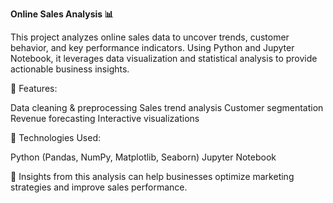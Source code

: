 **Online Sales Analysis 📊**

This project analyzes online sales data to uncover trends, customer behavior, and key performance indicators. Using Python and Jupyter Notebook, it leverages data visualization and statistical analysis to provide actionable business insights.

🔹 Features:

Data cleaning & preprocessing
Sales trend analysis
Customer segmentation
Revenue forecasting
Interactive visualizations

🔹 Technologies Used:

Python (Pandas, NumPy, Matplotlib, Seaborn)
Jupyter Notebook

📌 Insights from this analysis can help businesses optimize marketing strategies and improve sales performance.
